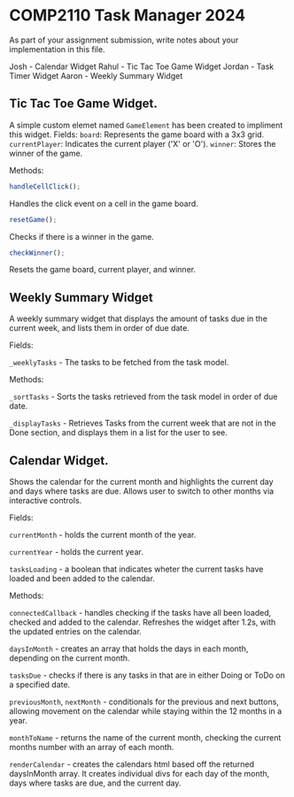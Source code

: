 # COMP2110 Task Manager 2024

As part of your assignment submission, write notes about your implementation
in this file.

Josh - Calendar Widget
Rahul - Tic Tac Toe Game Widget
Jordan - Task Timer Widget
Aaron - Weekly Summary Widget


## Tic Tac Toe  Game Widget.

A simple custom elemet named `GameElement` has been created to impliment this widget. 
Fields:
`board`: 
    Represents the game board with a 3x3 grid.
`currentPlayer`: 
    Indicates the current player ('X' or 'O').
`winner`: 
    Stores the winner of the game.

Methods:
```javascript 
handleCellClick();
```
Handles the click event on a cell in the game board.
```javascript 
resetGame();
```
Checks if there is a winner in the game.
```javascript 
checkWinner();
```
Resets the game board, current player, and winner.

## Weekly Summary Widget

A weekly summary widget that displays the amount of tasks due in the current week, and lists them in order of due date. <br>

Fields:

`_weeklyTasks` - The tasks to be fetched from the task model.

Methods:

`_sortTasks` - Sorts the tasks retrieved from the task model in order of due date.

`_displayTasks` - Retrieves Tasks from the current week that are not in the Done section, and displays them in a list for the user to see.

## Calendar Widget.
Shows the calendar for the current month and highlights the current day and days where tasks are due. Allows user to switch to other months via interactive controls.

Fields:

`currentMonth` - holds the current month of the year.

`currentYear` - holds the current year.

`tasksLoading` - a boolean that indicates wheter the current tasks have loaded and been added to the calendar.

Methods:

`connectedCallback` -  handles checking if the tasks have all been loaded, checked and added to the calendar. Refreshes the widget after 1.2s, with the updated entries on the calendar.

`daysInMonth` - creates an array that holds the days in each month, depending on the current month.

`tasksDue` - checks if there is any tasks in that are in either Doing or ToDo on a specified date.

`previousMonth`, `nextMonth` - conditionals for the previous and next buttons, allowing movement on the calendar while staying within the 12 months in a year.

`monthToName` - returns the name of the current month, checking the current months number with an array of each month.

`renderCalendar` - creates the calendars html based off the returned daysInMonth array. It creates individual divs for each day of the month, days where tasks are due, and the current day.

